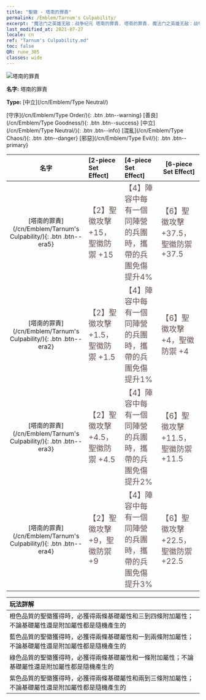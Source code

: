```yaml
---
title: "聖徽 - 塔南的罪責"
permalink: /Emblem/Tarnum's Culpability/
excerpt: "魔法门之英雄无敌：战争纪元 塔南的罪責. 塔南的罪責. 魔法门之英雄无敌：战争纪元 聖徽 塔南的罪責. 魔法门之英雄无敌：战争纪元 中立 塔南的罪責"
last_modified_at: 2021-07-27
locale: cn
ref: "Tarnum's Culpability.md"
toc: false
QR: rune_305
classes: wide
---
```


  ![塔南的罪責](/images/r/rune_icon_305.png)

 **名字:** 塔南的罪責

 **Type:** [中立](/cn/Emblem/Type Neutral/)

  [守序](/cn/Emblem/Type Order/){: .btn .btn--warning}   [善良](/cn/Emblem/Type Goodness/){: .btn .btn--success}   [中立](/cn/Emblem/Type Neutral/){: .btn .btn--info}   [混亂](/cn/Emblem/Type Chaos/){: .btn .btn--danger}   [邪惡](/cn/Emblem/Type Evil/){: .btn .btn--primary} 

  |  名字    | [2-piece Set Effect] | [4-piece Set Effect] | [6-piece Set Effect]  | 
  |:-----------------------:|:-------------------|:-----------------|----------------| 
  | [塔南的罪責](/cn/Emblem/Tarnum's Culpability/){: .btn .btn--era5} | <span style="color: #645252;font-size:20px">【2】聖徽攻擊 +15，聖徽防禦 +15</span> | <span style="color: #645252;font-size:20px">【4】陣容中每有一個同陣營的兵團時，攜帶的兵團免傷提升4%</span> | <span style="color: #645252;font-size:20px">【6】聖徽攻擊 +37.5，聖徽防禦 +37.5</span> | 
  | [塔南的罪責](/cn/Emblem/Tarnum's Culpability/){: .btn .btn--era2} | <span style="color: #645252;font-size:20px">【2】聖徽攻擊 +1.5，聖徽防禦 +1.5</span> | <span style="color: #645252;font-size:20px">【4】陣容中每有一個同陣營的兵團時，攜帶的兵團免傷提升1%</span> | <span style="color: #645252;font-size:20px">【6】聖徽攻擊 +4，聖徽防禦 +4</span> | 
  | [塔南的罪責](/cn/Emblem/Tarnum's Culpability/){: .btn .btn--era3} | <span style="color: #645252;font-size:20px">【2】聖徽攻擊 +4.5，聖徽防禦 +4.5</span> | <span style="color: #645252;font-size:20px">【4】陣容中每有一個同陣營的兵團時，攜帶的兵團免傷提升2%</span> | <span style="color: #645252;font-size:20px">【6】聖徽攻擊 +11.5，聖徽防禦 +11.5</span> | 
  | [塔南的罪責](/cn/Emblem/Tarnum's Culpability/){: .btn .btn--era4} | <span style="color: #645252;font-size:20px">【2】聖徽攻擊 +9，聖徽防禦 +9</span> | <span style="color: #645252;font-size:20px">【4】陣容中每有一個同陣營的兵團時，攜帶的兵團免傷提升3%</span> | <span style="color: #645252;font-size:20px">【6】聖徽攻擊 +22.5，聖徽防禦 +22.5</span> | 

  |         玩法詳解            | 
  |:-------------------------------|
  | 橙色品質的聖徽獲得時，必獲得兩條基礎屬性和三到四條附加屬性；不論基礎屬性還是附加屬性都是隨機產生的 |
  | 藍色品質的聖徽獲得時，必獲得兩條基礎屬性和一到兩條附加屬性；不論基礎屬性還是附加屬性都是隨機產生的 |
  | 綠色品質的聖徽獲得時，必獲得兩條基礎屬性和一條附加屬性；不論基礎屬性還是附加屬性都是隨機產生的 |
  | 紫色品質的聖徽獲得時，必獲得兩條基礎屬性和兩到三條附加屬性；不論基礎屬性還是附加屬性都是隨機產生的 |
